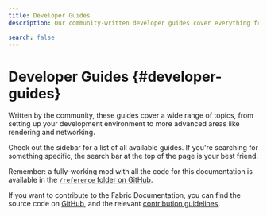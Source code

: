 ```yaml
---
title: Developer Guides
description: Our community-written developer guides cover everything from setting up your development environment to advanced topics like rendering and networking.

search: false
---
```


# Developer Guides {#developer-guides}

Written by the community, these guides cover a wide range of topics, from setting up your development environment to more advanced areas like rendering and networking.

Check out the sidebar for a list of all available guides. If you're searching for something specific, the search bar at the top of the page is your best friend.

Remember: a fully-working mod with all the code for this documentation is available in the [`/reference` folder on GitHub](https://github.com/FabricMC/fabric-docs/tree/main/reference/1.21).

If you want to contribute to the Fabric Documentation, you can find the source code on [GitHub](https://github.com/FabricMC/fabric-docs), and the relevant [contribution guidelines](../contributing).
